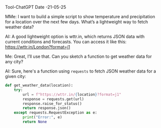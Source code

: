 Tool-ChatGPT
Date -21-05-25

  MMe: I want to build a simple script to show temperature and precipitation for a location over the next few days. What’s a lightweight way to fetch weather data?

AI: A good lightweight option is wttr.in, which returns JSON data with current conditions and forecasts. You can access it like this: https://wttr.in/London?format=j1

Me: Great, I’ll use that. Can you sketch a function to get weather data for any city?

AI: Sure, here's a function using `requests` to fetch JSON weather data for a given city:

```python
def get_weather_data(location):
    try:
        url = f"https://wttr.in/{location}?format=j1"
        response = requests.get(url)
        response.raise_for_status()
        return response.json()
    except requests.RequestException as e:
        print("Error:", e)
        return None
